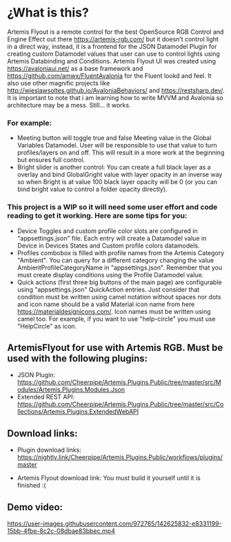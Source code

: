# ¿What is this?

Artemis Flyout is a remote control for the best OpenSource RGB Control and Engine Effect out there https://artemis-rgb.com/ but it doesn’t control light in a direct way, instead, it is a frontend for the JSON Datamodel Plugin for creating custom Datamodel values that user can use to control lights using Artemis Databinding and Conditions. 
Artemis Flyout UI was created using https://avaloniaui.net/ as a base framework and https://github.com/amwx/FluentAvalonia for the Fluent lookd and feel. It also use other magnific projects like http://wieslawsoltes.github.io/AvaloniaBehaviors/ and https://restsharp.dev/.
It is important to note that i am learning how to write MVVM and Avalonia so architecture may be a mess. Still... it works.

### For example:

 * Meeting button will toggle true and false Meeting value in the Global Variables Datamodel. User will be responsible to use that value to turn profiles/layers on and off. This will result in a more work at the beginning but ensures full control.
* Bright slider is another control: You can create a full black layer as a overlay and bind GlobalGright value with layer opacity in an inverse way so when Bright is at value 100 black layer opacity will be 0 (or you can bind bright value to control a folder opacity directly).

### This project is a WIP so it will need some user effort and code reading to get it working. Here are some tips for you:

* Device Toggles and custom profile color slots are configured in "appsettings.json" file. Each entry will create a Datamodel value in Device in Devices States and Custom profile colors datamodels.
* Profiles combobox is filled with profile names from the Artemis Category "Ambient". You can query for a different category changing the value AmbientProfileCategoryName in "appsettings.json". Remember that you must create display conditions using the Profile Datamodel value.
* Quick actions (first three big buttons of the main page) are configurable using "appsettings.json" QuickAction entries. Just consider that condition must be written using camel notation without spaces nor dots and icon name should be a valid Material icon name from here https://materialdesignicons.com/. Icon names must be written using camel too. For example, if you want to use "help-circle" you must use "HelpCircle" as icon.

## ArtemisFlyout for use with Artemis RGB. Must be used with the following plugins:

 * JSON Plugin: https://github.com/Cheerpipe/Artemis.Plugins.Public/tree/master/src/Modules/Artemis.Plugins.Modules.Json
 * Extended REST API: https://github.com/Cheerpipe/Artemis.Plugins.Public/tree/master/src/Collections/Artemis.Plugins.ExtendedWebAPI

## Download links:

* Plugin download links: https://nightly.link/Cheerpipe/Artemis.Plugins.Public/workflows/plugins/master

* Artemis Flyout download link: You must build it yourself until it is finished :(


## Demo video:




https://user-images.githubusercontent.com/972765/142625832-e8331199-15bb-4fbe-8c2c-08dbae83bbec.mp4






